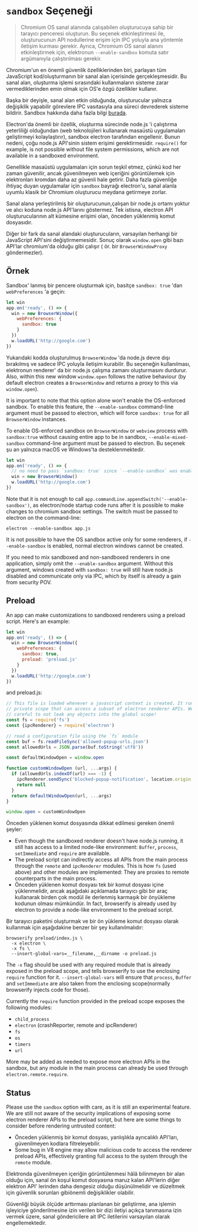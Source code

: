 # `sandbox` Seçeneği

> Chromium OS sanal alanında çalışabilen oluşturucuya sahip bir tarayıcı penceresi oluşturun. Bu seçenek etkinleştirmesi ile, oluşturucunun API nodullerine erişim için IPC yoluyla ana yöntemle iletişim kurması gerekir. Ayrıca, Chromium OS sanal alanını etkinleştirmek için, elektronun `--enable-sandbox` komuta satır argümanıyla çalıştırılması gerekir.

Chromium'un en önemli güvenlik özelliklerinden biri, parlayan tüm JavaScript kod/oluşturmanın bir sanal alan içerisinde gerçekleşmesidir. Bu sanal alan, oluşturma işlemi sırasındaki kullanmaların sisteme zarar vermediklerinden emin olmak için OS'e özgü özellikler kullanır.

Başka bir deyişle, sanal alan etkin olduğunda, oluşturucular yalnızca değişiklik yapabilir görevlere IPC vasıtasıyla ana süreci devrederek sisteme bildirir. Sandbox hakkında daha fazla bilgi [burada](https://www.chromium.org/developers/design-documents/sandbox).

Electron'da önemli bir özellik, oluşturma sürecinde node.js 'i çalıştırma yeterliliği olduğundan (web teknolojileri kullanarak masaüstü uygulamaları geliştirmeyi kolaylaştırır), sandbox electron tarafından engellenir. Bunun nedeni, çoğu node.js API'sinin sistem erişimi gerektirmesidir. `require()` for example, is not possible without file system permissions, which are not available in a sandboxed environment.

Genellikle masaüstü uygulamaları için sorun teşkil etmez, çünkü kod her zaman güvenilir, ancak güvenilmeyen web içeriğini görüntülemek için elektronları kromdan daha az güvenli hale getirir. Daha fazla güvenliğe ihtiyaç duyan uygulamalar için `sandbox` bayrağı electron'u, sanal alanla uyumlu klasik bir Chromium oluşturucu meydana getirmeye zorlar.

Sanal alana yerleştirilmiş bir oluşturucunun,çalışan bir node.js ortamı yoktur ve alıcı koduna node.js API'larını göstermez. Tek istisna, electron API oluşturucularının alt kümesine erişimi olan, önceden yüklenmiş komut dosyasıdır.

Diğer bir fark da sanal alandaki oluşturucuların, varsayılan herhangi bir JavaScript API'sini değiştirmemesidir. Sonuç olarak `window.open` gibi bazı API'lar chromium'da olduğu gibi çalışır ( ör. bir `BrowserWindowProxy` göndermezler).

## Örnek

Sandbox' lanmış bir pencere oluşturmak için, basitçe `sandbox: true` 'dan `webPreferences` 'a geçin:

```js
let win
app.on('ready', () => {
  win = new BrowserWindow({
    webPreferences: {
      sandbox: true
    }
  })
  w.loadURL('http://google.com')
})
```

Yukarıdaki kodda oluşturulmuş `BrowserWindow` 'da node.js devre dışı bırakılmış ve sadece IPC yoluyla iletişim kurabilir. Bu seçeneğin kullanılması, elektronun renderer' da bir node.js çalışma zamanı oluşturmasını durdurur. Also, within this new window `window.open` follows the native behaviour (by default electron creates a `BrowserWindow` and returns a proxy to this via `window.open`).

It is important to note that this option alone won't enable the OS-enforced sandbox. To enable this feature, the `--enable-sandbox` command-line argument must be passed to electron, which will force `sandbox: true` for all `BrowserWindow` instances.

To enable OS-enforced sandbox on `BrowserWindow` or `webview` process with `sandbox:true` without causing entire app to be in sandbox, `--enable-mixed-sandbox` command-line argument must be passed to electron. Bu seçenek şu an yalnızca macOS ve Windows'ta desteklenmektedir.

```js
let win
app.on('ready', () => {
  // no need to pass `sandbox: true` since `--enable-sandbox` was enabled.
  win = new BrowserWindow()
  w.loadURL('http://google.com')
})
```

Note that it is not enough to call `app.commandLine.appendSwitch('--enable-sandbox')`, as electron/node startup code runs after it is possible to make changes to chromium sandbox settings. The switch must be passed to electron on the command-line:

    electron --enable-sandbox app.js
    

It is not possible to have the OS sandbox active only for some renderers, if `--enable-sandbox` is enabled, normal electron windows cannot be created.

If you need to mix sandboxed and non-sandboxed renderers in one application, simply omit the `--enable-sandbox` argument. Without this argument, windows created with `sandbox: true` will still have node.js disabled and communicate only via IPC, which by itself is already a gain from security POV.

## Preload

An app can make customizations to sandboxed renderers using a preload script. Here's an example:

```js
let win
app.on('ready', () => {
  win = new BrowserWindow({
    webPreferences: {
      sandbox: true,
      preload: 'preload.js'
    }
  })
  w.loadURL('http://google.com')
})
```

and preload.js:

```js
// This file is loaded whenever a javascript context is created. It runs in a
// private scope that can access a subset of electron renderer APIs. We must be
// careful to not leak any objects into the global scope!
const fs = require('fs')
const {ipcRenderer} = require('electron')

// read a configuration file using the `fs` module
const buf = fs.readFileSync('allowed-popup-urls.json')
const allowedUrls = JSON.parse(buf.toString('utf8'))

const defaultWindowOpen = window.open

function customWindowOpen (url, ...args) {
  if (allowedUrls.indexOf(url) === -1) {
    ipcRenderer.sendSync('blocked-popup-notification', location.origin, url)
    return null
  }
  return defaultWindowOpen(url, ...args)
}

window.open = customWindowOpen
```

Önceden yüklenen komut dosyasında dikkat edilmesi gereken önemli şeyler:

- Even though the sandboxed renderer doesn't have node.js running, it still has access to a limited node-like environment: `Buffer`, `process`, `setImmediate` and `require` are available.
- The preload script can indirectly access all APIs from the main process through the `remote` and `ipcRenderer` modules. This is how `fs` (used above) and other modules are implemented: They are proxies to remote counterparts in the main process.
- Önceden yüklenen komut dosyası tek bir komut dosyası içine yüklenmelidir, ancak aşağıdaki açıklamada tarayıcı gibi bir araç kullanarak birden çok modül ile derlenmiş karmaşık bir önyükleme kodunun olması mümkündür. In fact, browserify is already used by electron to provide a node-like environment to the preload script.

Bir tarayıcı paketini oluşturmak ve bir ön yükleme komut dosyası olarak kullanmak için aşağıdakine benzer bir şey kullanılmalıdır:

    browserify preload/index.js \
      -x electron \
      -x fs \
      --insert-global-vars=__filename,__dirname -o preload.js
    

The `-x` flag should be used with any required module that is already exposed in the preload scope, and tells browserify to use the enclosing `require` function for it. `--insert-global-vars` will ensure that `process`, `Buffer` and `setImmediate` are also taken from the enclosing scope(normally browserify injects code for those).

Currently the `require` function provided in the preload scope exposes the following modules:

- `child_process`
- `electron` (crashReporter, remote and ipcRenderer)
- `fs`
- `os`
- `timers`
- `url`

More may be added as needed to expose more electron APIs in the sandbox, but any module in the main process can already be used through `electron.remote.require`.

## Status

Please use the `sandbox` option with care, as it is still an experimental feature. We are still not aware of the security implications of exposing some electron renderer APIs to the preload script, but here are some things to consider before rendering untrusted content:

- Önceden yüklenmiş bir komut dosyası, yanlışlıkla ayrıcalıklı API'ları, güvenilmeyen kodlara filtreleyebilir.
- Some bug in V8 engine may allow malicious code to access the renderer preload APIs, effectively granting full access to the system through the `remote` module.

Elektronda güvenilmeyen içeriğin görüntülenmesi hâlâ bilinmeyen bir alan olduğu için, sanal ön koşul komut dosyasına maruz kalan API'lerin diğer elektron API' lerinden daha dengesiz olduğu düşünülmelidir ve düzeltmek için güvenlik sorunları gibiönemli değişiklikler olabilir.

Güvenliği büyük ölçüde arttırması planlanan bir geliştirme, ana işlemin işleyiciye gönderilmesine izin verilen bir dizi iletiyi açıkça tanımasına izin vermek üzere, sanal göndericilere ait IPC iletilerini varsayılan olarak engellemektedir.